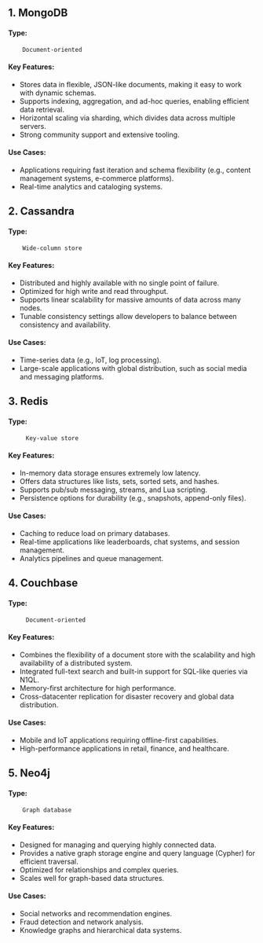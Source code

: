 ## 1. MongoDB

####    Type: 
        Document-oriented
####   Key Features:
 * Stores data in flexible, JSON-like documents, making it easy to work with dynamic schemas.
 * Supports indexing, aggregation, and ad-hoc queries, enabling efficient data retrieval.
* Horizontal scaling via sharding, which divides data across multiple servers.
* Strong community support and extensive tooling.
#### Use Cases:
* Applications requiring fast iteration and schema flexibility (e.g., content management systems, e-commerce platforms).
* Real-time analytics and cataloging systems.

## 2. Cassandra

####    Type: 
        Wide-column store
####    Key Features:
* Distributed and highly available with no single point of failure.
* Optimized for high write and read throughput.
* Supports linear scalability for massive amounts of data across many nodes.
* Tunable consistency settings allow developers to balance between consistency and availability.
####    Use Cases:
* Time-series data (e.g., IoT, log processing).
* Large-scale applications with global distribution, such as social media and messaging platforms.

## 3. Redis

####   Type:
         Key-value store
####   Key Features:
* In-memory data storage ensures extremely low latency.
* Offers data structures like lists, sets, sorted sets, and hashes.
* Supports pub/sub messaging, streams, and Lua scripting.
* Persistence options for durability (e.g., snapshots, append-only files).
####   Use Cases:
* Caching to reduce load on primary databases.
* Real-time applications like leaderboards, chat systems, and session management.
* Analytics pipelines and queue management.

## 4. Couchbase

####    Type: 
         Document-oriented
####    Key Features:
* Combines the flexibility of a document store with the scalability and high availability of a distributed system.
* Integrated full-text search and built-in support for SQL-like queries via N1QL.
* Memory-first architecture for high performance.
* Cross-datacenter replication for disaster recovery and global data distribution.
####    Use Cases:
* Mobile and IoT applications requiring offline-first capabilities.
* High-performance applications in retail, finance, and healthcare.

## 5. Neo4j

####    Type: 
        Graph database
####    Key Features:
* Designed for managing and querying highly connected data.
* Provides a native graph storage engine and query language (Cypher) for efficient traversal.
* Optimized for relationships and complex queries.
* Scales well for graph-based data structures.
####    Use Cases:
* Social networks and recommendation engines.
* Fraud detection and network analysis.
* Knowledge graphs and hierarchical data systems.


